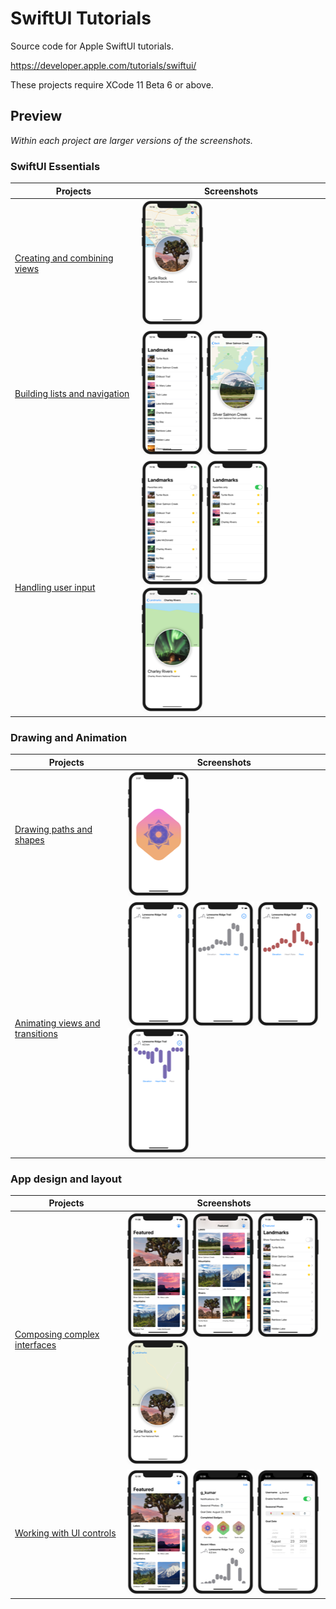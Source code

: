 # SwiftUI Tutorials

Source code for Apple SwiftUI tutorials.

https://developer.apple.com/tutorials/swiftui/

These projects require XCode 11 Beta 6 or above.

## Preview

*Within each project are larger versions of the screenshots.*

### SwiftUI Essentials

Projects | Screenshots
---      | ---
[Creating and combining views](01-SwiftUIEssentials/01-CreatingAndCombiningViews) | ![screen01](01-SwiftUIEssentials/01-CreatingAndCombiningViews/screenshots/small/screen01.png)
[Building lists and navigation](01-SwiftUIEssentials/02-BuildingListsAndNavigation) | ![screen01](01-SwiftUIEssentials/02-BuildingListsAndNavigation/screenshots/small/screen01.png) ![screen02](01-SwiftUIEssentials/02-BuildingListsAndNavigation/screenshots/small/screen02.png)
[Handling user input](01-SwiftUIEssentials/03-HandlingUserInput) | ![screen01](01-SwiftUIEssentials/03-HandlingUserInput/screenshots/small/screen01.png) ![screen02](01-SwiftUIEssentials/03-HandlingUserInput/screenshots/small/screen02.png) ![screen03](01-SwiftUIEssentials/03-HandlingUserInput/screenshots/small/screen03.png)




### Drawing and Animation

Projects | Screenshots
---      | ---
[Drawing paths and shapes](02-DrawingAndAnimation/01-DrawingPathsAndShapes) | ![screen01](02-DrawingAndAnimation/01-DrawingPathsAndShapes/screenshots/small/screen01.png)
[Animating views and transitions](02-DrawingAndAnimation/02-AnimatingViewsAndTransitions) | ![screen01](02-DrawingAndAnimation/02-AnimatingViewsAndTransitions/screenshots/small/screen01.png) ![screen02](02-DrawingAndAnimation/02-AnimatingViewsAndTransitions/screenshots/small/screen02.png) ![screen03](02-DrawingAndAnimation/02-AnimatingViewsAndTransitions/screenshots/small/screen03.png) ![screen04](02-DrawingAndAnimation/02-AnimatingViewsAndTransitions/screenshots/small/screen04.png)




### App design and layout

Projects | Screenshots
---      | ---
[Composing complex interfaces](03-AppDesignAndLayout/01-ComposingComplexInterfaces) | ![screen01](03-AppDesignAndLayout/01-ComposingComplexInterfaces/screenshots/small/screen01.png) ![screen02](03-AppDesignAndLayout/01-ComposingComplexInterfaces/screenshots/small/screen02.png) ![screen03](03-AppDesignAndLayout/01-ComposingComplexInterfaces/screenshots/small/screen03.png) ![screen04](03-AppDesignAndLayout/01-ComposingComplexInterfaces/screenshots/small/screen04.png)
[Working with UI controls](03-AppDesignAndLayout/02-WorkingWithUIControls) | ![screen01](03-AppDesignAndLayout/02-WorkingWithUIControls/screenshots/small/screen01.png) ![screen02](03-AppDesignAndLayout/02-WorkingWithUIControls/screenshots/small/screen02.png) ![screen03](03-AppDesignAndLayout/02-WorkingWithUIControls/screenshots/small/screen03.png)
